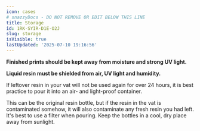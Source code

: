 ```yaml
---
icon: cases
# snazzyDocs - DO NOT REMOVE OR EDIT BELOW THIS LINE
title: Storage
id: 1RK-SYIR-D1E-O2J
slug: storage
isVisible: true
lastUpdated: '2025-07-10 19:16:56'
---
```

**Finished prints should be kept away from moisture and strong UV light.**

**Liquid resin must be shielded from air, UV light and humidity.**

If leftover resin in your vat will not be used again for over 24 hours, it is best practice to pour it into an air- and light-proof container.

This can be the original resin bottle, but if the resin in the vat is contaminated somehow, it will also contaminate any fresh resin you had left. It's best to use a filter when pouring. Keep the bottles in a cool, dry place away from sunlight.